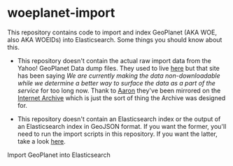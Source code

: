 woeplanet-import
================

This repository contains code to import and index GeoPlanet (AKA WOE,
also AKA WOEIDs) into Elasticsearch. Some things you should know about this.

* This repository doesn't contain the actual raw import data from the
Yahoo! GeoPlanet Data dump files. They used to live [here](https://developer.yahoo.com/geo/geoplanet/data/)
but that site has been saying *We are currently making the data non-downloadable while we determine a better way to surface the data as a part of the service* for
too long now. Thank to [Aaron](https://twitter.com/thisisaaronland) they've been
mirrored on the [Internet Archive](https://archive.org/search.php?query=geoplanet) which
is just the sort of thing the Archive was designed for.

* This repository doesn't contain an Elasticsearch index or the output of an
Elasticsearch index in GeoJSON format. If you want the former, you'll need to
run the import scripts in this repository. If you want the latter, take a
look [here](https://github.com/vicchi/woeplanet-data).

Import GeoPlanet into Elasticsearch
